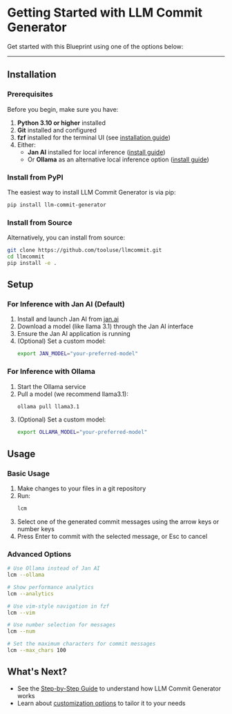 # Getting Started with LLM Commit Generator

Get started with this Blueprint using one of the options below:

---

## Installation

### Prerequisites

Before you begin, make sure you have:

1. **Python 3.10 or higher** installed
2. **Git** installed and configured
3. **fzf** installed for the terminal UI (see [installation guide](https://github.com/junegunn/fzf#installation))
4. Either:
   - **Jan AI** installed for local inference ([install guide](https://jan.ai/))
   - Or **Ollama** as an alternative local inference option ([install guide](https://ollama.ai/download))

### Install from PyPI

The easiest way to install LLM Commit Generator is via pip:

```bash
pip install llm-commit-generator
```

### Install from Source

Alternatively, you can install from source:

```bash
git clone https://github.com/tooluse/llmcommit.git
cd llmcommit
pip install -e .
```

## Setup

### For Inference with Jan AI (Default)

1. Install and launch Jan AI from [jan.ai](https://jan.ai/)
2. Download a model (like llama 3.1) through the Jan AI interface
3. Ensure the Jan AI application is running
4. (Optional) Set a custom model:
   ```bash
   export JAN_MODEL="your-preferred-model"
   ```

### For Inference with Ollama

1. Start the Ollama service
2. Pull a model (we recommend llama3.1):
   ```bash
   ollama pull llama3.1
   ```
3. (Optional) Set a custom model:
   ```bash
   export OLLAMA_MODEL="your-preferred-model"
   ```

## Usage

### Basic Usage

1. Make changes to your files in a git repository
2. Run:
   ```bash
   lcm
   ```
3. Select one of the generated commit messages using the arrow keys or number keys
4. Press Enter to commit with the selected message, or Esc to cancel

### Advanced Options

```bash
# Use Ollama instead of Jan AI
lcm --ollama

# Show performance analytics
lcm --analytics

# Use vim-style navigation in fzf
lcm --vim

# Use number selection for messages
lcm --num

# Set the maximum characters for commit messages
lcm --max_chars 100
```

## What's Next?

- See the [Step-by-Step Guide](step-by-step-guide.md) to understand how LLM Commit Generator works
- Learn about [customization options](customization.md) to tailor it to your needs
